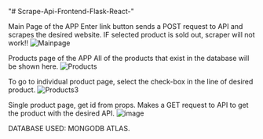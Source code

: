 "# Scrape-Api-Frontend-Flask-React-" 

Main Page of the APP
Enter link button sends a POST request to API and scrapes the desired website.
IF selected product is sold out, scraper will not work!!
![Mainpage](https://user-images.githubusercontent.com/58267437/130331914-f077e56e-e523-4701-930a-cc5c076764c2.png)

Products page of the APP
All of the products that exist in the database will be shown here.
![Products](https://user-images.githubusercontent.com/58267437/130331970-ce71a337-6009-4d12-970f-f0f4f60e4cf9.png)

To go to individual product page, select the check-box in the line of desired product.
![Products3](https://user-images.githubusercontent.com/58267437/130332294-c235287d-a1b4-4f28-ad4b-89c08185b199.png)


Single product page, get id from props. Makes a GET request to API to get the product with the desired API.
![image](https://user-images.githubusercontent.com/58267437/130332318-fe712fed-cc3a-465d-b4f7-e17357a7de93.png)


DATABASE USED: MONGODB ATLAS.

